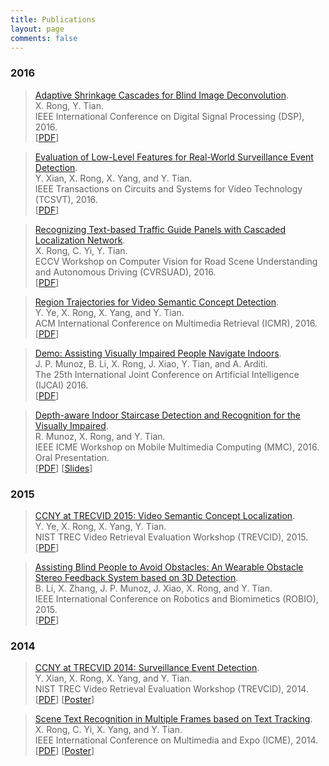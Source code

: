 ```yaml
---
title: Publications
layout: page
comments: false
---
```


### 2016

> [Adaptive Shrinkage Cascades for Blind Image Deconvolution](/publications/pdf/DSP16.pdf).  
X. Rong, Y. Tian.  
IEEE International Conference on Digital Signal Processing (DSP), 2016.  
[[PDF](/publications/pdf/DSP16.pdf)]


> [Evaluation of Low-Level Features for Real-World Surveillance Event Detection](/publications/pdf/TCSVT16.pdf).  
Y. Xian, X. Rong, X. Yang, and Y. Tian.  
IEEE Transactions on Circuits and Systems for Video Technology (TCSVT), 2016.  
[[PDF](/publications/pdf/TCSVT16.pdf)]

> [Recognizing Text-based Traffic Guide Panels with Cascaded Localization Network](/publications/pdf/CVRSUAD16.pdf).  
X. Rong, C. Yi, Y. Tian.  
ECCV Workshop on Computer Vision for Road Scene Understanding and Autonomous Driving (CVRSUAD), 2016.  
[[PDF](/publications/pdf/CVRSUAD16.pdf)]

> [Region Trajectories for Video Semantic Concept Detection](/publications/pdf/ICMR16.pdf).  
Y. Ye, X. Rong, X. Yang, and Y. Tian.  
ACM International Conference on Multimedia Retrieval (ICMR), 2016.  
[[PDF](/publications/pdf/ICMR16.pdf)]

> [Demo: Assisting Visually Impaired People Navigate Indoors](/publications/pdf/IJCAI_DEMO16.pdf).  
J. P. Munoz, B. Li, X. Rong, J. Xiao, Y. Tian, and A. Arditi.  
The 25th International Joint Conference on Artificial Intelligence (IJCAI) 2016.  
[[PDF](/publications/pdf/IJCAI_DEMO16.pdf)]

> [Depth-aware Indoor Staircase Detection and Recognition for the Visually Impaired](/publications/pdf/MMC16.pdf).  
R. Munoz, X. Rong, and Y. Tian.  
IEEE ICME Workshop on Mobile Multimedia Computing (MMC), 2016\. Oral Presentation.  
[[PDF](/publications/pdf/MMC16.pdf)]
[[Slides](/publications/pdf/MMC16_Poster.pdf)]

### 2015

> [CCNY at TRECVID 2015: Video Semantic Concept Localization](/publications/pdf/TRECVID15_LOC.pdf).  
Y. Ye, X. Rong, X. Yang, Y. Tian.  
NIST TREC Video Retrieval Evaluation Workshop (TREVCID), 2015.  
[[PDF](/publications/pdf/TRECVID15_LOC.pdf)]

> [Assisting Blind People to Avoid Obstacles: An Wearable Obstacle Stereo Feedback System based on 3D Detection](/publications/pdf/ROBIO15.pdf).  
B. Li, X. Zhang, J. P. Munoz, J. Xiao, X. Rong, and Y. Tian.  
IEEE International Conference on Robotics and Biomimetics (ROBIO), 2015.  
[[PDF](/publications/pdf/ROBIO15.pdf)]

### 2014

> [CCNY at TRECVID 2014: Surveillance Event Detection](/publications/pdf/TRECVID14_SED.pdf).  
Y. Xian, X. Rong, X. Yang, and Y. Tian.  
NIST TREC Video Retrieval Evaluation Workshop (TREVCID), 2014.  
[[PDF](/publications/pdf/TRECVID14_SED.pdf)]
[[Poster](/publications/pdf/TRECVID14_SED_Poster.pdf)]

> [Scene Text Recognition in Multiple Frames based on Text Tracking](/publications/pdf/ICME14.pdf).  
X. Rong, C. Yi, X. Yang, and Y. Tian.  
IEEE International Conference on Multimedia and Expo (ICME), 2014.  
[[PDF](/publications/pdf/ICME14.pdf)]
[[Poster](/publications/pdf/ICME14_Poster.pdf)]
